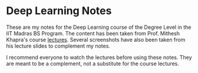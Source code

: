 # Deep Learning Notes

These are my notes for the Deep Learning course of the Degree Level in the IIT Madras BS Program. The content has been taken from Prof. Mithesh Khapra's course [lectures](https://www.youtube.com/playlist?list=PLZ2ps__7DhBZVxMrSkTIcG6zZBDKUXCnM). Several screenshots have also been taken from his lecture slides to complement my notes.

I recommend everyone to watch the lectures before using these notes. They are meant to be a complement, not a substitute for the course lectures.